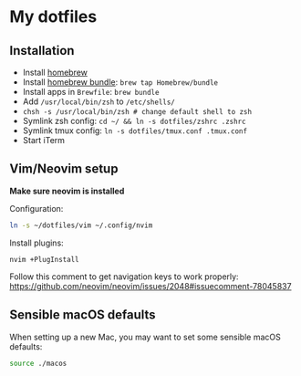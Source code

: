 # My dotfiles

## Installation

* Install [homebrew](https://brew.sh/)
* Install [homebrew bundle](https://github.com/Homebrew/homebrew-bundle): `brew tap Homebrew/bundle`
* Install apps in `Brewfile`: `brew bundle`
* Add `/usr/local/bin/zsh` to `/etc/shells/`
* `chsh -s /usr/local/bin/zsh # change default shell to zsh`
* Symlink zsh config: `cd ~/ && ln -s dotfiles/zshrc .zshrc`
* Symlink tmux config: `ln -s dotfiles/tmux.conf .tmux.conf`
* Start iTerm


## Vim/Neovim setup

**Make sure neovim is installed**

Configuration:

```bash
ln -s ~/dotfiles/vim ~/.config/nvim
```

Install plugins:

```
nvim +PlugInstall
```

Follow this comment to get navigation keys to work properly: https://github.com/neovim/neovim/issues/2048#issuecomment-78045837

## Sensible macOS defaults

When setting up a new Mac, you may want to set some sensible macOS defaults:

```bash
source ./macos
```
